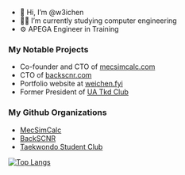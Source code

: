 - 👋 Hi, I’m @w3ichen
- 🧑‍🎓 I’m currently studying computer engineering
- ⚙️ APEGA Engineer in Training

### My Notable Projects
- Co-founder and CTO of [mecsimcalc.com](https://mecsimcalc.com/)
- CTO of [backscnr.com](https://backscnr.com/)
- Portfolio website at [weichen.fyi](https://weichen.fyi/)
- Former President of [UA Tkd Club](https://uatkd.ca/)

### My Github Organizations
- [MecSimCalc](https://github.com/MecSimCalc)
- [BackSCNR](https://github.com/BackSCNR)
- [Taekwondo Student Club](https://github.com/UAlberta-Taekwondo-Club)


<!-- [![Anurag's GitHub stats](https://github-readme-stats.vercel.app/api?username=w3ichen&theme=dark)](https://github.com/anuraghazra/github-readme-stats) --> 

[![Top Langs](https://github-readme-stats.vercel.app/api/top-langs/?username=w3ichen&layout=compact&theme=dark)](https://github.com/anuraghazra/github-readme-stats)

